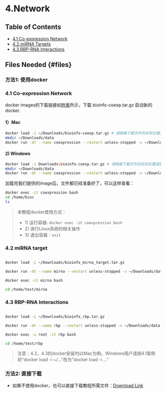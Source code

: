 # 4.Network

## Table of Contents

* [4.1.Co-expression Network](co_expression.md)
* [4.2.miRNA Targets](4.2.mirna-targets.md)
* [4.3.RBP-RNA Interactions](rbp_interaction.md)

## Files Needed {#files}

### 方法1: 使用docker

### 4.1 Co-expression Network 

docker images的下载链接如[附表](../../appendix/appendix-iv.-teaching.md#teaching-docker)所示，下载 bioinfo-coexp.tar.gz 启动新的docker.

#### 1）Mac

```sh
docker load -i ~/Downloads/bioinfo-coexp.tar.gz # 请根据下载文件的实际位置调整输入内容
mkdir ~/Downloads/data
docker run -dt --name coexpression --restart unless-stopped -v ~/Downloads/data:/data gangxu/coexpression:1.4
```

#### 2) Windows

```sh
docker load -i Downloads\bioinfo-coexp.tar.gz # 请根据下载文件的实际位置调整输入内容
mkdir ~/Downloads/data
docker run -dt --name coexpression --restart unless-stopped -v ~/Downloads/data:/data gangxu/coexpression:1.4
```


加载完我们提供的image后，文件都已经准备好了，可以这样查看：


```bash
docker exec -it coexpression bash
cd /home/bioc
ls
```


> 本教程docker使用方式：
>
> * 1\) 运行容器:  `docker exec -it coexpression bash`
> * 2\) 进行Linux系统的相关操作
> * 3\) 退出容器：`exit`


### 4.2 miRNA target 

```sh

docker load -i ~/Downloads/bioinfo_mirna_target.tar.gz

docker run -dt --name mirna --restart unless-stopped -v ~/Downloads/data:/data mirna_targets:1.0

docker exec -it mirna bash

cd /home/test/mirna
```

### 4.3 RBP-RNA Interactions

```sh

docker load -i ~/Downloads/bioinfo_rbp.tar.gz

docker run -dt --name rbp --restart unless-stopped -v ~/Downloads/data:/data gangxu/bioinfo_rbp:2.0

docker exec -u root -it rbp bash

cd /home/test/rbp
```

> 注意：4.2，4.3的docker安装均以Mac为例，Windows用户请按4.1案例将"docker load -i ~/..."改为"docker load -i ..."

### 方法2: 直接下载

* 如果不使用docker，也可以直接下载教程所需文件：[Download Link](https://github.com/lulab/teaching_book/tree/master/files/PART_III/4.network)


